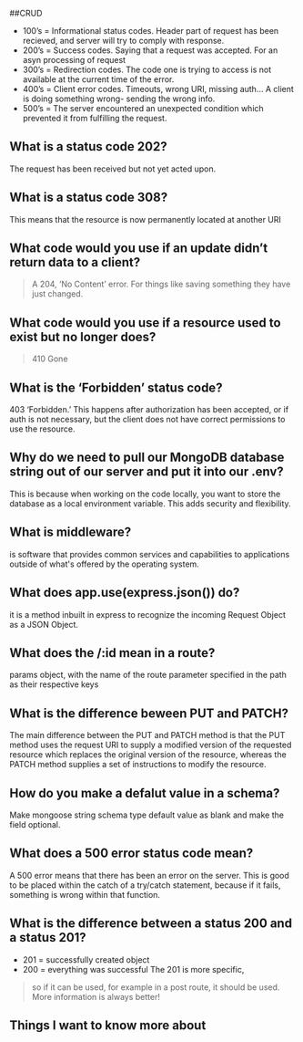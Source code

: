 ##CRUD

- 100’s = Informational status codes. Header part of request has been recieved, and server will try to comply with response.
- 200’s = Success codes. Saying that a request was accepted. For an asyn processing of request
- 300’s = Redirection codes. The code one is trying to access is not available at the current time of the error.
- 400’s = Client error codes. Timeouts, wrong URI, missing auth… A client is doing something wrong- sending the wrong info.
- 500’s = The server encountered an unexpected condition which prevented it from fulfilling the request.

## What is a status code 202?

The request has been received but not yet acted upon. 

## What is a status code 308?

This means that the resource is now permanently located at another URI

## What code would you use if an update didn’t return data to a client?

> A 204, ‘No Content’ error. For things like saving something they have just changed.

## What code would you use if a resource used to exist but no longer does?

> 410 Gone

## What is the ‘Forbidden’ status code?

403 ‘Forbidden.’ This happens after authorization has been accepted, or if auth is not necessary, but the client does not have correct permissions to use the resource.

## Why do we need to pull our MongoDB database string out of our server and put it into our .env?

This is because when working on the code locally, you want to store the database as a local environment variable. This adds security and flexibility.

## What is middleware?

is software that provides common services and capabilities to applications outside of what's offered by the operating system.

## What does app.use(express.json()) do?

it is a method inbuilt in express to recognize the incoming Request Object as a JSON Object. 

## What does the /:id mean in a route?

params object, with the name of the route parameter specified in the path as their respective keys 

## What is the difference beween PUT and PATCH?

The main difference between the PUT and PATCH method is that the PUT method uses the request URI to supply a modified version of the requested resource which replaces the original version of the resource, whereas the PATCH method supplies a set of instructions to modify the resource.

## How do you make a defalut value in a schema?

Make mongoose string schema type default value as blank and make the field optional.

## What does a 500 error status code mean?

A 500 error means that there has been an error on the server. This is good to be placed within the catch of a try/catch statement, because if it fails, something is wrong within that function.

## What is the difference between a status 200 and a status 201?

- 201 = successfully created object
- 200 = everything was successful The 201 is more specific,

> so if it can be used, for example in a post route, it should be used. More information is always better!

## Things I want to know more about

